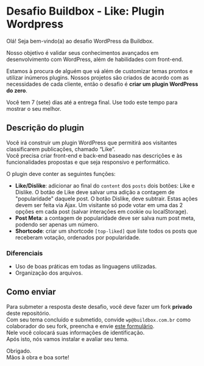 # Desafio Buildbox - Like: Plugin Wordpress

Olá! Seja bem-vindo(a) ao desafio WordPress da Buildbox.

Nosso objetivo é validar seus conhecimentos avançados em desenvolvimento com WordPress, além de habilidades com front-end.

Estamos à procura de alguém que vá além de customizar temas prontos e utilizar inúmeros plugins. Nossos projetos são criados de acordo com as necessidades de cada cliente, então o desafio é **criar um plugin WordPress do zero**.

Você tem 7 (sete) dias até a entrega final. Use todo este tempo para mostrar o seu melhor.

## Descrição do plugin

Você irá construir um plugin WordPress que permitirá aos visitantes classificarem publicações, chamado “Like”.  
Você precisa criar front-end e back-end baseado nas descrições e às funcionalidades propostas e que seja responsivo e performático.

O plugin deve conter as seguintes funções:

-  **Like/Dislike**: adicionar ao final do `content` dos `posts` dois botões: Like e Dislike. O botão de Like deve salvar uma adição a contagem de "popularidade" daquele post. O botão Dislike, deve subtrair. Estas ações devem ser feita via Ajax. Um visitante só pode votar em uma das 2 opções em cada post (salvar interações em cookie ou localStorage).
-  **Post Meta**: a contagem de popularidade deve ser salva num post meta, podendo ser apenas um número.
-  **Shortcode**: criar um shortcode `[top-liked]` que liste todos os posts que receberam votação, ordenados por popularidade.

### Diferenciais

-  Uso de boas práticas em todas as linguagens utilizadas.
-  Organização dos arquivos.

## Como enviar

Para submeter a resposta deste desafio, você deve fazer um fork **privado** deste repositório.  
Com seu tema concluído e submetido, convide `wp@buildbox.com.br` como colaborador do seu fork, preencha e envie [este formulário](https://forms.clickup.com/f/xf5uw-4783/9X2E01YKFQB8UXNM03).  
Nele você colocará suas informações de identificação.  
Após isto, nós vamos instalar e avaliar seu tema.

Obrigado.  
Mãos à obra e boa sorte!
